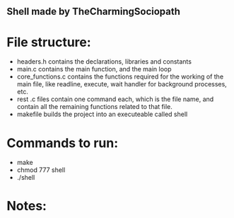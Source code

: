 ## Shell made by TheCharmingSociopath

# File structure:
- headers.h contains the declarations, libraries and constants
- main.c contains the main function, and the main loop
- core_functions.c contains the functions required for the working of the main file, like readline, execute, wait handler for background processes, etc.
- rest .c files contain one command each, which is the file name, and contain all the remaining functions related to that file.
- makefile builds the project into an executeable called shell

# Commands to run:
- make
- chmod 777 shell
- ./shell

# Notes:

